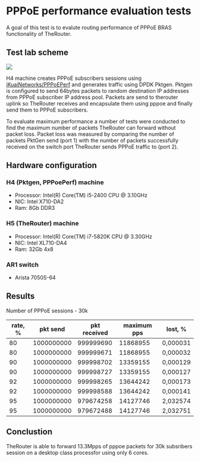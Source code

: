 # PPPoE performance evaluation tests

A goal of this test is to evalute routing performance of PPPoE BRAS functionality of TheRouter.

## Test lab scheme
<img src="http://therouter.net/images/tests/pppoe_tests/perf_tests/pppoe_perf_lab2.png">

H4 machine creates PPPoE subscribers sessions using <a href="https://github.com/iKuaiNetworks/PPPoEPerf">
iKuaiNetworks/PPPoEPerf</a> and generates traffic using DPDK Pktgen. Pktgen is configured to send 64bytes
packets to random destination IP addresses from PPPoE subscriber IP address pool. Packets are send to therouter
uplink so TheRouter receives and encapsulate them using pppoe and finally send them to PPPoE subscribers.

To evaluate maximum performance a number of tests were conducted to find the maximum number of packets
TheRouter can forward without packet loss. Packet loss was measured by comparing the number
of packets PktGen send (port 1) with the number of packets successfully received on the switch port
TheRouter sends PPPoE traffic to (port 2).

## Hardware configuration

### H4 (Pktgen, PPPoePerf) machine
 * Processor: Intel(R) Core(TM) i5-2400 CPU @ 3.10GHz
 * NIC: Intel X710-DA2
 * Ram: 8Gb DDR3
		
### H5 (TheRouter) machine
 * Processor: Intel(R) Core(TM) i7-5820K CPU @ 3.30GHz
 * NIC: Intel XL710-DA4
 * Ram: 32Gb 4x8

### AR1 switch
 * Arista 7050S-64

## Results

Number of PPPoE sessions - 30k

| rate, % | pkt send | pkt received | maximum pps | lost, % |
| -- | -- | -- | -- | -- |
| 80 | 1000000000 | 999999690 | 11868955 | 0,000031 |
| 80 | 1000000000 | 999999671 | 11868955 | 0,000032 |
| 90 | 1000000000 | 999998702 | 13359155 | 0,000129 |
| 90 | 1000000000 | 999998727 | 13359155 | 0,000127 |
| 92 | 1000000000 | 999998265 | 13644242 | 0,000173 |
| 92 | 1000000000 | 999998588 | 13644242 | 0,000141 |
| 95 | 1000000000 | 979674258 | 14127746 | 2,032574 |
| 95 | 1000000000 | 979672488 | 14127746 | 2,032751 |

## Conclustion
TheRouter is able to forward 13.3Mpps of pppoe packets for 30k 
subsribers session on a desktop class processfor using only 6 cores.
